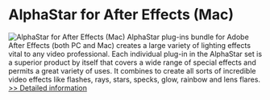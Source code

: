 # AlphaStar for After Effects (Mac)
![AlphaStar for After Effects (Mac)](https://mycommerce.akamaized.net/api/pimages/P300323431/BIG/300323431.JPG)
AlphaStar plug-ins bundle for Adobe After Effects (both PC and Mac) creates a large variety of lighting effects vital to any video professional. Each individual plug-in in the AlphaStar set is a superior product by itself that covers a wide range of special effects and permits a great variety of uses. It combines to create all sorts of incredible video effects like flashes, rays, stars, specks, glow, rainbow and lens flares.
[>> Detailed information](https://secure.shareit.com/shareit/product.html?productid=300323431&affiliateid=200057808)